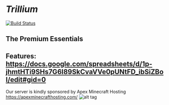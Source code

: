 # *Trillium*

[![Build Status](https://travis-ci.org/TeamTrillium/Trillium.svg)](https://travis-ci.org/TeamTrillium/Trillium)

The Premium Essentials
-----
Features:
https://docs.google.com/spreadsheets/d/1p-jhmtHTi9SHs7G6I89SkCvaVVe0pUNtFD_ibSiZBoI/edit#gid=0
-----
Our server is kindly sponsored by Apex Minecraft Hosting
https://apexminecrafthosting.com/
![alt tag](http://i.imgur.com/q2Vv1UA.gif)

